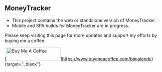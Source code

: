## MoneyTracker

- This project contains the web or standalone version of MoneyTracker. 
- Mobile and SPA builds for MoneyTracker are in progress. 

Please keep visiting this page for more updates and support my efforts by buying me a coffee. 

[<img src="https://cdn.buymeacoffee.com/buttons/default-orange.png" alt="Buy Me A Coffee" height="41" width="174">]https://www.buymeacoffee.com/bimalendu){target="_blank"}